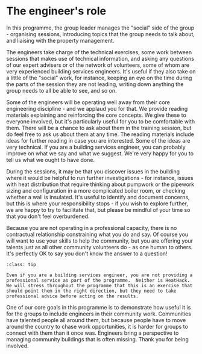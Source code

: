 # The engineer's role

In this programme, the group leader manages the "social" side of the group - organising sessions, introducing topics that the group needs to talk about, and liaising with the property management.  

The engineers take charge of the technical exercises, some work between sessions that makes use of technical information, and asking any questions of our expert advisers or of the network of volunteers, some of whom are very experienced building services engineers. It's useful if they also take on a little of the "social" work, for instance, keeping an eye on the time during the parts of the session they are not leading, writing down anything the group needs to all be able to see, and so on. 

<!--
```{image} TODO.jpg
:alt: image taken from site survey exercise, like a worksheet
```
-->

Some of the engineers will be operating well away from their core engineering discipline - and we applaud you for that.  We provide reading materials explaining and reinforcing the core concepts.  We give these to everyone involved, but it's particularly useful for you to be comfortable with them.  There will be a chance to ask about them in the training session, but do feel free to ask us about them at any time.  The reading materials include ideas for further reading in case you are interested.  Some of the ideas are very technical.  If you are a building services engineer, you can probably improve on what we say and what we suggest.  We're very happy for you to tell us what we ought to have done.

During the sessions, it may be that you discover issues in the building where it would be helpful to run further investigations - for instance, issues with heat distribution that require thinking about pumpwork or the pipework sizing and configuration in a more complicated boiler room, or checking whether a wall is insulated.  It's useful to identify and document concerns, but this is where your responsibility stops - if you wish to explore further, we are happy to try to facilitate that, but please be mindful of your time so that you don't feel overburdened.  

Because you are not operating in a professional capacity, there is no contractual relationship constraining what you do and say.  Of course you will want to use your skills to help the community, but you are offering your talents just as all other community volunteers do - as one human to others. It's perfectly OK to say you don't know the answer to a question!   

```{admonition} Professional Indemnity
:class: tip

Even if you are a building services engineer, you are not providing a professional service as part of the programme.  Neither is HeatHack.  We will stress throughout the programme that this is an exercise that should point them in the right direction, but they need to take professional advice before acting on the results.  

```

One of our core goals in this programme is to demonstrate how useful it is for the groups to include engineers in their community work.   Communities have talented people all around them, but because people have to move around the country to chase work opportunities, it is harder for groups to connect with them than it once was.   Engineers bring a perspective to managing community buildings that is often missing.   Thank you for being involved.
